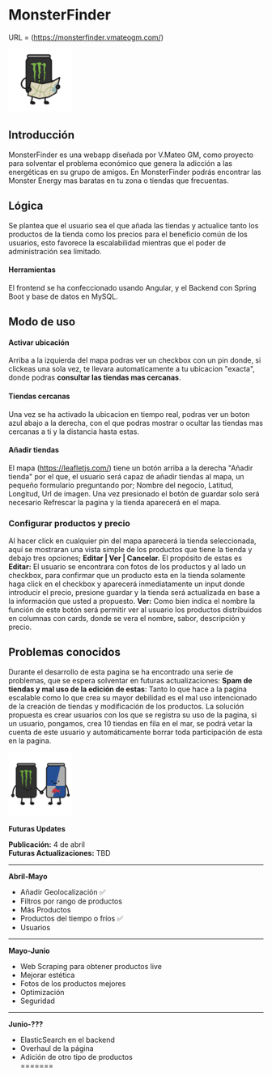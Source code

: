 # MonsterFinder
URL = (https://monsterfinder.vmateogm.com/) 


<img src="resourcesGit/monstermapa.png" width="25%" />

## Introducción
MonsterFinder es una webapp diseñada por V.Mateo GM, como proyecto para solventar el
problema económico que genera la adicción a las energéticas en su grupo de amigos. En
MonsterFinder podrás encontrar las Monster Energy mas baratas en tu zona o tiendas que
frecuentas.


## Lógica
Se plantea que el usuario sea el que añada las tiendas y actualice tanto los productos de
la tienda como los precios para el beneficio común de los usuarios, esto favorece la
escalabilidad mientras que el poder de administración sea limitado.


#### Herramientas
El frontend se ha confeccionado usando Angular, y el Backend con Spring Boot y base de
datos en MySQL.


## Modo de uso

#### Activar ubicación
Arriba a la izquierda del mapa podras ver un checkbox con un pin donde, si clickeas una sola vez,
te llevara automaticamente a tu ubicacion "exacta", donde podras **consultar las tiendas mas cercanas**.

#### Tiendas cercanas
Una vez se ha activado la ubicacion en tiempo real, podras ver un boton azul abajo a la derecha, con el que
podras mostrar o ocultar las tiendas mas cercanas a ti y la distancia hasta estas.

#### Añadir tiendas
El mapa (https://leafletjs.com/) tiene un botón arriba a la derecha "Añadir tienda" por el
que, el usuario será capaz de añadir tiendas al mapa, un pequeño formulario preguntando
por; Nombre del negocio, Latitud, Longitud, Url de imagen. Una vez presionado el botón de
guardar solo será necesario Refrescar la pagina y la tienda aparecerá en el mapa.

### Configurar productos y precio
Al hacer click en cualquier pin del mapa aparecerá la tienda seleccionada, aquí se
mostraran una vista simple de los productos que tiene la tienda y debajo tres opciones;
**Editar | Ver | Cancelar.** El propósito de estas es **Editar:** El usuario se encontrara con fotos
de los productos y al lado un checkbox, para confirmar que un producto esta en la tienda
solamente haga click en el checkbox y aparecerá inmediatamente un input donde
introducir el precio, presione guardar y la tienda será actualizada en base a la información
que usted a propuesto. **Ver:** Como bien indica el nombre la función de este botón será
permitir ver al usuario los productos distribuidos en columnas con cards, donde se vera el
nombre, sabor, descripción y precio.

## Problemas conocidos
Durante el desarrollo de esta pagina se ha encontrado una serie de problemas, que se
espera solventar en futuras actualizaciones: **Spam de tiendas y mal uso de la edición
de estas**: Tanto lo que hace a la pagina escalable como lo que crea su mayor debilidad es
el mal uso intencionado de la creación de tiendas y modificación de los productos. La
solución propuesta es crear usuarios con los que se registra su uso de la pagina, si un
usuario, pongamos, crea 10 tiendas en fila en el mar, se podrá vetar la cuenta de este
usuario y automáticamente borrar toda participación de esta en la pagina.


<img src="resourcesGit/monsteramistad.png" width="25%" />

**Futuras Updates**

**Publicación:** 4 de abril  
**Futuras Actualizaciones:** TBD  

---

**Abril-Mayo**  
- Añadir Geolocalización  ✅
- Filtros por rango de productos  
- Más Productos  
- Productos del tiempo o fríos ✅
- Usuarios
   

---

**Mayo-Junio**  
- Web Scraping para obtener productos live
- Mejorar estética  
- Fotos de los productos mejores  
- Optimización  
- Seguridad  
 

---

**Junio-???**  
- ElasticSearch en el backend  
- Overhaul de la página  
- Adición de otro tipo de productos  
=======
